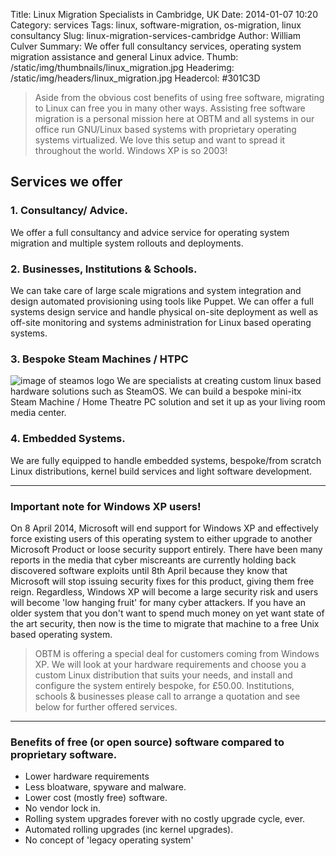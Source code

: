 Title: Linux Migration Specialists in Cambridge, UK
Date: 2014-01-07 10:20
Category: services
Tags: linux, software-migration, os-migration, linux consultancy
Slug: linux-migration-services-cambridge
Author: William Culver
Summary: We offer full consultancy services, operating system migration assistance and general Linux advice.
Thumb: /static/img/thumbnails/linux_migration.jpg
Headerimg: /static/img/headers/linux_migration.jpg
Headercol: #301C3D

> Aside from the obvious cost benefits of using free software, migrating to Linux can free you in many other ways. Assisting free software migration is a personal mission here at OBTM and all systems in our office run GNU/Linux based systems with proprietary operating systems virtualized.  We love this setup and want to spread it throughout the world.  Windows XP is so 2003!

## Services we offer

### 1. Consultancy/ Advice.
We offer a full consultancy and advice service for operating system migration and multiple system rollouts and deployments.

### 2. Businesses, Institutions & Schools.
We can take care of large scale migrations and system integration and design automated provisioning using tools like Puppet.  We can offer a full systems design service and handle physical on-site deployment as well as off-site monitoring and systems administration for Linux based operating systems.

### 3. Bespoke Steam Machines / HTPC
![image of steamos logo](/static/img/SteamOS_Logo.png "SteamOS Logo")
We are specialists at creating custom linux based hardware solutions such as SteamOS.
We can build a bespoke mini-itx Steam Machine / Home Theatre PC solution and set it up as your living room media center.

### 4. Embedded Systems.
We are fully equipped to handle embedded systems, bespoke/from scratch Linux distributions, kernel build services and light software development.

---------------

### Important note for Windows XP users!
On 8 April 2014, Microsoft will end support for Windows XP and effectively force existing users of this operating system to either upgrade to another Microsoft Product or loose security support entirely.  There have been many reports in the media that cyber miscreants are currently holding back discovered software exploits until 8th April because they know that Microsoft will stop issuing security fixes for this product, giving them free reign.  Regardless, Windows XP will become a large security risk and users will become 'low hanging fruit' for many cyber attackers.
If you have an older system that you don't want to spend much money on yet want state of the art security, then now is the time to migrate that machine to a free Unix based operating system.

> OBTM is offering a special deal for customers coming from Windows XP.  We will look at your hardware requirements and choose you a custom Linux distribution that suits your needs, and install and configure the system entirely bespoke, for £50.00.  Institutions, schools & businesses please call to arrange a quotation and see below for further offered services.

---------------

### Benefits of free (or open source) software compared to proprietary software.
- Lower hardware requirements
- Less bloatware, spyware and malware.
- Lower cost (mostly free) software.
- No vendor lock in.
- Rolling system upgrades forever with no costly upgrade cycle, ever.
- Automated rolling upgrades (inc kernel upgrades).
- No concept of 'legacy operating system'
